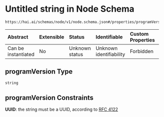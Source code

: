 # Untitled string in Node Schema

```txt
https://hai.ai/schemas/node/v1/node.schema.json#/properties/programVersion
```



| Abstract            | Extensible | Status         | Identifiable            | Custom Properties | Additional Properties | Access Restrictions | Defined In                                                                          |
| :------------------ | :--------- | :------------- | :---------------------- | :---------------- | :-------------------- | :------------------ | :---------------------------------------------------------------------------------- |
| Can be instantiated | No         | Unknown status | Unknown identifiability | Forbidden         | Allowed               | none                | [node.schema.json\*](../../schemas/node/v1/node.schema.json "open original schema") |

## programVersion Type

`string`

## programVersion Constraints

**UUID**: the string must be a UUID, according to [RFC 4122](https://tools.ietf.org/html/rfc4122 "check the specification")

